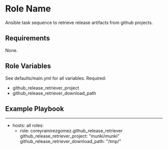 Role Name
=========

Ansible task sequence to retrieve release artifacts from github projects.

Requirements
------------

None.

Role Variables
--------------

See defaults/main.yml for all variables.
Required:
  - github_release_retriever_project
  - github_release_retriever_download_path



Example Playbook
----------------

  ---
  - hosts: all
    roles:
      - role: coreyramirezgomez.github_release_retriever
        github_release_retriever_project: "munki/munki"
        github_release_retriever_download_path: "/tmp/"